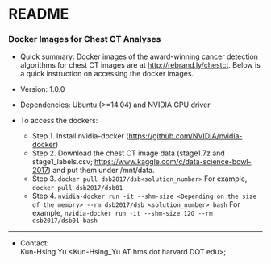 # README #

### Docker Images for Chest CT Analyses ###

* Quick summary:
Docker images of the award-winning cancer detection algorithms for chest CT images are at http://rebrand.ly/chestct.
Below is a quick instruction on accessing the docker images.

* Version: 
1.0.0

* Dependencies: 
Ubuntu (>=14.04) and NVIDIA GPU driver

* To access the dockers: 
    * Step 1. Install nvidia-docker (https://github.com/NVIDIA/nvidia-docker)
	* Step 2. Download the chest CT image data (stage1.7z and stage1_labels.csv; https://www.kaggle.com/c/data-science-bowl-2017) and put them under /mnt/data. 
	* Step 3. `docker pull dsb2017/dsb<solution_number>`
        For example, `docker pull dsb2017/dsb01`
    * Step 4. `nvidia-docker run -it --shm-size <Depending on the size of the memory> --rm dsb2017/dsb <solution_number> bash`
        For example, `nvidia-docker run -it --shm-size 12G --rm dsb2017/dsb01 bash`


***
* Contact:   
Kun-Hsing Yu <Kun-Hsing_Yu AT hms dot harvard DOT edu>;   
